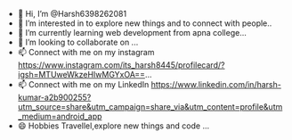 - 👋 Hi, I’m @Harsh6398262081
- 👀 I’m interested in to explore new things and to connect with people..
- 🌱 I’m currently learning web development from apna college...
- 💞️ I’m looking to collaborate on ...
- 📫 Connect with me on my instagram https://www.instagram.com/its_harsh8445/profilecard/?igsh=MTUweWkzeHIwMGYxOA==...
- 📫 Connect with me on my LinkedIn https://www.linkedin.com/in/harsh-kumar-a2b900255?utm_source=share&utm_campaign=share_via&utm_content=profile&utm_medium=android_app
- 😄 Hobbies  Travellel,explore new things and code ...


<!---
Harsh6398262081/Harsh6398262081 is a ✨ special ✨ repository because its `README.md` (this file) appears on your GitHub profile.
You can click the Preview link to take a look at your changes.
--->
